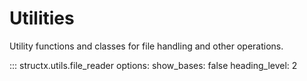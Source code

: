 # Utilities

Utility functions and classes for file handling and other operations.

::: structx.utils.file_reader
    options:
      show_bases: false
      heading_level: 2